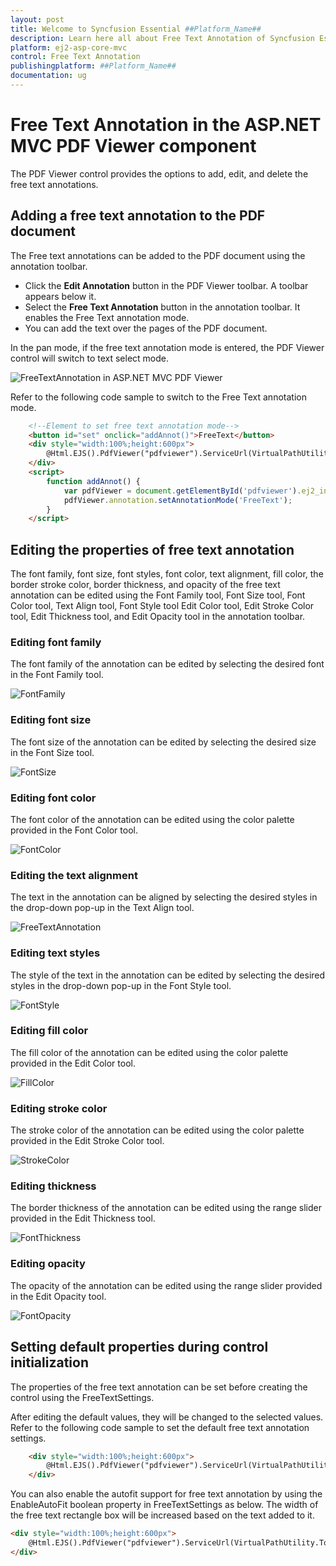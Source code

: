 ```yaml
---
layout: post
title: Welcome to Syncfusion Essential ##Platform_Name##
description: Learn here all about Free Text Annotation of Syncfusion Essential ##Platform_Name## widgets based on HTML5 and jQuery.
platform: ej2-asp-core-mvc
control: Free Text Annotation
publishingplatform: ##Platform_Name##
documentation: ug
---
```



# Free Text Annotation in the ASP.NET MVC PDF Viewer component

The PDF Viewer control provides the options to add, edit, and delete the free text annotations.

## Adding a free text annotation to the PDF document

The Free text annotations can be added to the PDF document using the annotation toolbar.

* Click the **Edit Annotation** button in the PDF Viewer toolbar. A toolbar appears below it.
* Select the **Free Text Annotation** button in the annotation toolbar. It enables the Free Text annotation mode.
* You can add the text over the pages of the PDF document.

In the pan mode, if the free text annotation mode is entered, the PDF Viewer control will switch to text select mode.

![FreeTextAnnotation in ASP.NET MVC PDF Viewer](../../../pdfviewer/images/freetext_tool.png)

Refer to the following code sample to switch to the Free Text annotation mode.

```html
    <!--Element to set free text annotation mode-->
    <button id="set" onclick="addAnnot()">FreeText</button>
    <div style="width:100%;height:600px">
        @Html.EJS().PdfViewer("pdfviewer").ServiceUrl(VirtualPathUtility.ToAbsolute("~/PdfViewer/")).DocumentPath("PDF_Succinctly.pdf").Render()
    </div>
    <script>
        function addAnnot() {
            var pdfViewer = document.getElementById('pdfviewer').ej2_instances[0];
            pdfViewer.annotation.setAnnotationMode('FreeText');
        }
    </script>
```

## Editing the properties of free text annotation

The font family, font size, font styles, font color, text alignment, fill color, the border stroke color, border thickness, and opacity of the free text annotation can be edited using the Font Family tool, Font Size tool, Font Color tool, Text Align tool, Font Style tool  Edit Color tool, Edit Stroke Color tool, Edit Thickness tool, and Edit Opacity tool in the annotation toolbar.

### Editing font family

The font family of the annotation can be edited by selecting the desired font in the Font Family tool.

![FontFamily](../../../pdfviewer/images/fontfamily.png)

### Editing font size

The font size of the annotation can be edited by selecting the desired size in the Font Size tool.

![FontSize](../../../pdfviewer/images/fontsize.png)

### Editing font color

The font color of the annotation can be edited using the color palette provided in the Font Color tool.

![FontColor](../../../pdfviewer/images/fontcolor.png)

### Editing the text alignment

The text in the annotation can be aligned by selecting the desired styles in the drop-down pop-up in the Text Align tool.

![FreeTextAnnotation](../../../pdfviewer/images/textalign.png)

### Editing text styles

The style of the text in the annotation can be edited by selecting the desired styles in the drop-down pop-up in the Font Style tool.

![FontStyle](../../../pdfviewer/images/fontstyle.png)

### Editing fill color

The fill color of the annotation can be edited using the color palette provided in the Edit Color tool.

![FillColor](../../../pdfviewer/images/fillcolor.png)

### Editing stroke color

The stroke color of the annotation can be edited using the color palette provided in the Edit Stroke Color tool.

![StrokeColor](../../../pdfviewer/images/fontstroke.png)

### Editing thickness

The border thickness of the annotation can be edited using the range slider provided in the Edit Thickness tool.

![FontThickness](../../../pdfviewer/images/fontthickness.png)

### Editing opacity

The opacity of the annotation can be edited using the range slider provided in the Edit Opacity tool.

![FontOpacity](../../../pdfviewer/images/fontopacity.png)

## Setting default properties during control initialization

The properties of the free text annotation can be set before creating the control using the FreeTextSettings.

After editing the default values, they will be changed to the selected values.
Refer to the following code sample to set the default free text annotation settings.

```html
    <div style="width:100%;height:600px">
        @Html.EJS().PdfViewer("pdfviewer").ServiceUrl(VirtualPathUtility.ToAbsolute("~/PdfViewer/")).DocumentPath("PDF_Succinctly.pdf").FreeTextSettings(new Syncfusion.EJ2.PdfViewer.PdfViewerFreeTextSettings { FillColor = "green", BorderColor = "blue", FontColor = "yellow" }).Render()
    </div>
```

You can also enable the autofit support for free text annotation by using the EnableAutoFit boolean property in FreeTextSettings as below. The width of the free text rectangle box will be increased based on the text added to it.

```html
<div style="width:100%;height:600px">
    @Html.EJS().PdfViewer("pdfviewer").ServiceUrl(VirtualPathUtility.ToAbsolute("~/PdfViewer/")).DocumentPath("PDF_Succinctly.pdf").FreeTextSettings(new Syncfusion.EJ2.PdfViewer.PdfViewerFreeTextSettings { EnableAutoFit = true }).Render()
</div>
```
